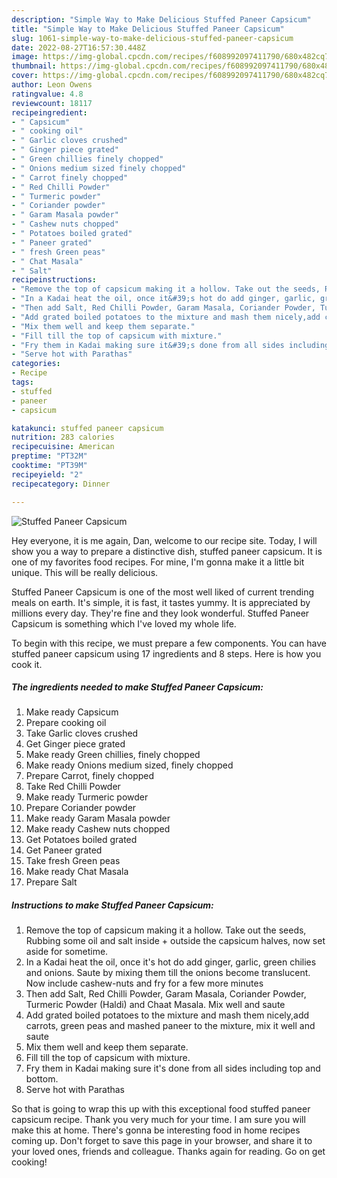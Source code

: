 ```yaml
---
description: "Simple Way to Make Delicious Stuffed Paneer Capsicum"
title: "Simple Way to Make Delicious Stuffed Paneer Capsicum"
slug: 1061-simple-way-to-make-delicious-stuffed-paneer-capsicum
date: 2022-08-27T16:57:30.448Z
image: https://img-global.cpcdn.com/recipes/f608992097411790/680x482cq70/stuffed-paneer-capsicum-recipe-main-photo.jpg
thumbnail: https://img-global.cpcdn.com/recipes/f608992097411790/680x482cq70/stuffed-paneer-capsicum-recipe-main-photo.jpg
cover: https://img-global.cpcdn.com/recipes/f608992097411790/680x482cq70/stuffed-paneer-capsicum-recipe-main-photo.jpg
author: Leon Owens
ratingvalue: 4.8
reviewcount: 18117
recipeingredient:
- " Capsicum"
- " cooking oil"
- " Garlic cloves crushed"
- " Ginger piece grated"
- " Green chillies finely chopped"
- " Onions medium sized finely chopped"
- " Carrot finely chopped"
- " Red Chilli Powder"
- " Turmeric powder"
- " Coriander powder"
- " Garam Masala powder"
- " Cashew nuts chopped"
- " Potatoes boiled grated"
- " Paneer grated"
- " fresh Green peas"
- " Chat Masala"
- " Salt"
recipeinstructions:
- "Remove the top of capsicum making it a hollow. Take out the seeds, Rubbing some oil and salt inside + outside the capsicum halves, now set aside for sometime."
- "In a Kadai heat the oil, once it&#39;s hot do add ginger, garlic, green chilies and onions. Saute by mixing them till the onions become translucent. Now include cashew-nuts and fry for a few more minutes"
- "Then add Salt, Red Chilli Powder, Garam Masala, Coriander Powder, Turmeric Powder (Haldi) and Chaat Masala. Mix well and saute"
- "Add grated boiled potatoes to the mixture and mash them nicely,add carrots, green peas and mashed paneer to the mixture, mix it well and saute"
- "Mix them well and keep them separate."
- "Fill till the top of capsicum with mixture."
- "Fry them in Kadai making sure it&#39;s done from all sides including top and bottom."
- "Serve hot with Parathas"
categories:
- Recipe
tags:
- stuffed
- paneer
- capsicum

katakunci: stuffed paneer capsicum 
nutrition: 283 calories
recipecuisine: American
preptime: "PT32M"
cooktime: "PT39M"
recipeyield: "2"
recipecategory: Dinner

---
```



![Stuffed Paneer Capsicum](https://img-global.cpcdn.com/recipes/f608992097411790/680x482cq70/stuffed-paneer-capsicum-recipe-main-photo.jpg)

Hey everyone, it is me again, Dan, welcome to our recipe site. Today, I will show you a way to prepare a distinctive dish, stuffed paneer capsicum. It is one of my favorites food recipes. For mine, I'm gonna make it a little bit unique. This will be really delicious.

Stuffed Paneer Capsicum is one of the most well liked of current trending meals on earth. It's simple, it is fast, it tastes yummy. It is appreciated by millions every day. They're fine and they look wonderful. Stuffed Paneer Capsicum is something which I've loved my whole life.




To begin with this recipe, we must prepare a few components. You can have stuffed paneer capsicum using 17 ingredients and 8 steps. Here is how you cook it.

<!--inarticleads1-->

##### The ingredients needed to make Stuffed Paneer Capsicum:

1. Make ready  Capsicum
1. Prepare  cooking oil
1. Take  Garlic cloves crushed
1. Get  Ginger piece grated
1. Make ready  Green chillies, finely chopped
1. Make ready  Onions medium sized, finely chopped
1. Prepare  Carrot, finely chopped
1. Take  Red Chilli Powder
1. Make ready  Turmeric powder
1. Prepare  Coriander powder
1. Make ready  Garam Masala powder
1. Make ready  Cashew nuts chopped
1. Get  Potatoes boiled grated
1. Get  Paneer grated
1. Take  fresh Green peas
1. Make ready  Chat Masala
1. Prepare  Salt




<!--inarticleads2-->

##### Instructions to make Stuffed Paneer Capsicum:

1. Remove the top of capsicum making it a hollow. Take out the seeds, Rubbing some oil and salt inside + outside the capsicum halves, now set aside for sometime.
1. In a Kadai heat the oil, once it&#39;s hot do add ginger, garlic, green chilies and onions. Saute by mixing them till the onions become translucent. Now include cashew-nuts and fry for a few more minutes
1. Then add Salt, Red Chilli Powder, Garam Masala, Coriander Powder, Turmeric Powder (Haldi) and Chaat Masala. Mix well and saute
1. Add grated boiled potatoes to the mixture and mash them nicely,add carrots, green peas and mashed paneer to the mixture, mix it well and saute
1. Mix them well and keep them separate.
1. Fill till the top of capsicum with mixture.
1. Fry them in Kadai making sure it&#39;s done from all sides including top and bottom.
1. Serve hot with Parathas




So that is going to wrap this up with this exceptional food stuffed paneer capsicum recipe. Thank you very much for your time. I am sure you will make this at home. There's gonna be interesting food in home recipes coming up. Don't forget to save this page in your browser, and share it to your loved ones, friends and colleague. Thanks again for reading. Go on get cooking!
